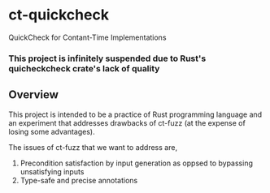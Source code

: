 # ct-quickcheck
QuickCheck for Contant-Time Implementations
### This project is infinitely suspended due to Rust's quicheckcheck crate's lack of quality 

## Overview
This project is intended to be a practice of Rust programming language and an experiment that addresses drawbacks of ct-fuzz (at the expense of losing some advantages).

The issues of ct-fuzz that we want to address are,
1. Precondition satisfaction by input generation as oppsed to bypassing unsatisfying inputs
2. Type-safe and precise annotations

